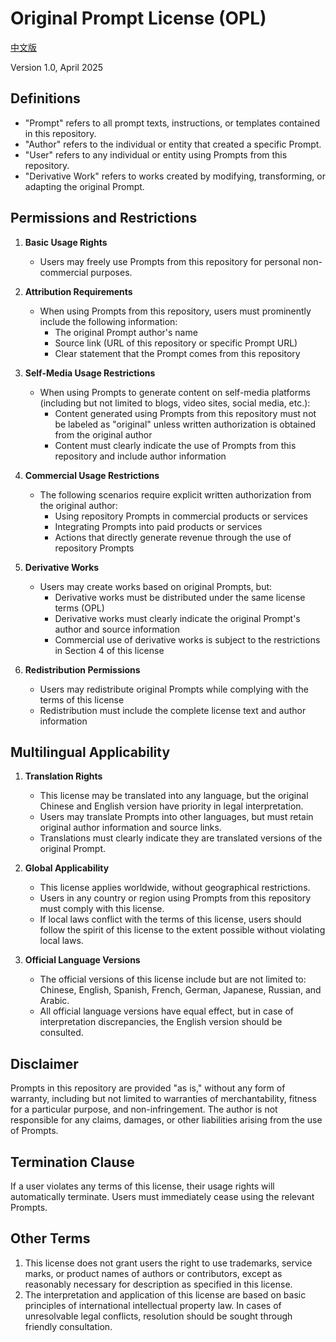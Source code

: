# Original Prompt License (OPL)
[中文版](LICENSE_CN.md)

Version 1.0, April 2025

## Definitions

- "Prompt" refers to all prompt texts, instructions, or templates contained in this repository.
- "Author" refers to the individual or entity that created a specific Prompt.
- "User" refers to any individual or entity using Prompts from this repository.
- "Derivative Work" refers to works created by modifying, transforming, or adapting the original Prompt.

## Permissions and Restrictions

1. **Basic Usage Rights**
   - Users may freely use Prompts from this repository for personal non-commercial purposes.
   
2. **Attribution Requirements**
   - When using Prompts from this repository, users must prominently include the following information:
     - The original Prompt author's name
     - Source link (URL of this repository or specific Prompt URL)
     - Clear statement that the Prompt comes from this repository

3. **Self-Media Usage Restrictions**
   - When using Prompts to generate content on self-media platforms (including but not limited to blogs, video sites, social media, etc.):
     - Content generated using Prompts from this repository must not be labeled as "original" unless written authorization is obtained from the original author
     - Content must clearly indicate the use of Prompts from this repository and include author information

4. **Commercial Usage Restrictions**
   - The following scenarios require explicit written authorization from the original author:
     - Using repository Prompts in commercial products or services
     - Integrating Prompts into paid products or services
     - Actions that directly generate revenue through the use of repository Prompts

5. **Derivative Works**
   - Users may create works based on original Prompts, but:
     - Derivative works must be distributed under the same license terms (OPL)
     - Derivative works must clearly indicate the original Prompt's author and source information
     - Commercial use of derivative works is subject to the restrictions in Section 4 of this license

6. **Redistribution Permissions**
   - Users may redistribute original Prompts while complying with the terms of this license
   - Redistribution must include the complete license text and author information

## Multilingual Applicability

1. **Translation Rights**
   - This license may be translated into any language, but the original Chinese and English version have priority in legal interpretation.
   - Users may translate Prompts into other languages, but must retain original author information and source links.
   - Translations must clearly indicate they are translated versions of the original Prompt.

2. **Global Applicability**
   - This license applies worldwide, without geographical restrictions.
   - Users in any country or region using Prompts from this repository must comply with this license.
   - If local laws conflict with the terms of this license, users should follow the spirit of this license to the extent possible without violating local laws.

3. **Official Language Versions**
   -  The official versions of this license include but are not limited to: Chinese, English, Spanish, French, German, Japanese, Russian, and Arabic.
   - All official language versions have equal effect, but in case of interpretation discrepancies, the English version should be consulted.

## Disclaimer

Prompts in this repository are provided "as is," without any form of warranty, including but not limited to warranties of merchantability, fitness for a particular purpose, and non-infringement. The author is not responsible for any claims, damages, or other liabilities arising from the use of Prompts.

## Termination Clause

If a user violates any terms of this license, their usage rights will automatically terminate. Users must immediately cease using the relevant Prompts.

## Other Terms

1. This license does not grant users the right to use trademarks, service marks, or product names of authors or contributors, except as reasonably necessary for description as specified in this license.
2. The interpretation and application of this license are based on basic principles of international intellectual property law. In cases of unresolvable legal conflicts, resolution should be sought through friendly consultation.